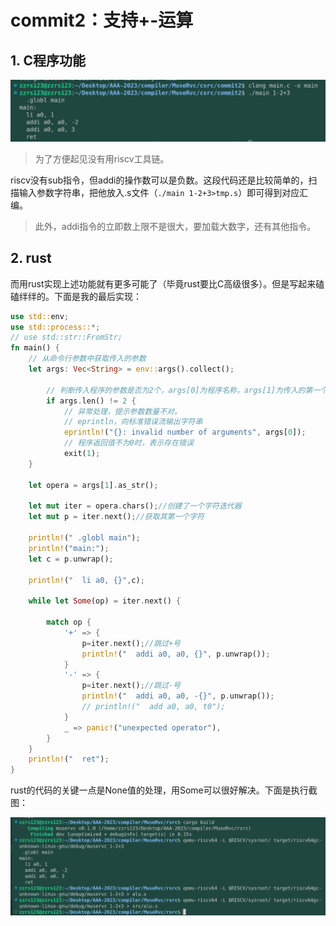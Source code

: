 # commit2：支持+-运算

## 1. C程序功能

![2](pics/commit2-pic/main-function.png)

> 为了方便起见没有用riscv工具链。

riscv没有sub指令，但addi的操作数可以是负数。这段代码还是比较简单的，扫描输入参数字符串，把他放入.s文件（`./main 1-2+3>tmp.s`）即可得到对应汇编。

> 此外，addi指令的立即数上限不是很大，要加载大数字，还有其他指令。

## 2. rust

而用rust实现上述功能就有更多可能了（毕竟rust要比C高级很多）。但是写起来磕磕绊绊的。下面是我的最后实现：

```rust
use std::env;
use std::process::*;
// use std::str::FromStr;
fn main() {
    // 从命令行参数中获取传入的参数
    let args: Vec<String> = env::args().collect();

        // 判断传入程序的参数是否为2个，args[0]为程序名称，args[1]为传入的第一个参数
        if args.len() != 2 {
            // 异常处理，提示参数数量不对。
            // eprintln，向标准错误流输出字符串
            eprintln!("{}: invalid number of arguments", args[0]);
            // 程序返回值不为0时，表示存在错误
            exit(1);
    }

    let opera = args[1].as_str();

    let mut iter = opera.chars();//创建了一个字符迭代器
    let mut p = iter.next();//获取其第一个字符

    println!(" .globl main");
    println!("main:");
    let c = p.unwrap();

    println!("  li a0, {}",c);
  
    while let Some(op) = iter.next() {
  
        match op {
            '+' => {
                p=iter.next();//跳过+号
                println!("  addi a0, a0, {}", p.unwrap());
            }   
            '-' => {
                p=iter.next();//跳过-号
                println!("  addi a0, a0, -{}", p.unwrap());
                // println!("  add a0, a0, t0");
            }
            _ => panic!("unexpected operator"),
        }
    }
    println!("  ret");
}

```

rust的代码的关键一点是None值的处理，用Some可以很好解决。下面是执行截图：

![img](pics/commit2-pic/rust-run.png)
